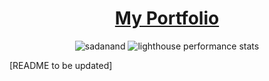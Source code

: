 <div align='center'>
  <h1>
    <a href=''>My Portfolio</a>
  </h1>
  <img src='https://github.com/sadanandpai/sadanandpai.github.io/assets/12962887/37f490c8-1140-4d73-9c7a-744c44399104' alt='sadanand's portfolio' />  
  <img src='https://github.com/sadanandpai/sadanandpai.github.io/assets/12962887/1d496673-351c-4156-8043-f109fd28a0ca' alt='lighthouse performance stats' />
</div>



[README to be updated]
